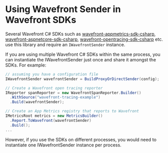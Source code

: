 ﻿# Using Wavefront Sender in Wavefront SDKs

Several Wavefront C# SDKs such as [wavefront-appmetrics-sdk-csharp](https://github.com/wavefrontHQ/wavefront-appmetrics-sdk-csharp), [wavefront-aspnetcore-sdk-csharp](https://github.com/wavefrontHQ/wavefront-aspnetcore-sdk-csharp), [wavefront-opentracing-sdk-csharp](https://github.com/wavefrontHQ/wavefront-opentracing-sdk-csharp) etc. use this library and require an `IWavefrontSender` instance.

If you are using multiple Wavefront C# SDKs within the same process, you can instantiate the IWavefrontSender just once and share it amongst the SDKs. For example:

```csharp
// assuming you have a configuration file
IWavefrontSender wavefrontSender = BuildProxyOrDirectSender(config);

// Create a Wavefront open tracing reporter
IReporter spanReporter = new WavefrontSpanReporter.Builder()
  .WithSource("wavefront-tracing-example")
  .Build(wavefrontSender);

// Create an App Metrics registry that reports to Wavefront
IMetricsRoot metrics = new MetricsBuilder()
  .Report.ToWavefront(wavefrontSender)
  .Build();
...
```

However, if you use the SDKs on different processes, you would need to instantiate one IWavefrontSender instance per process.